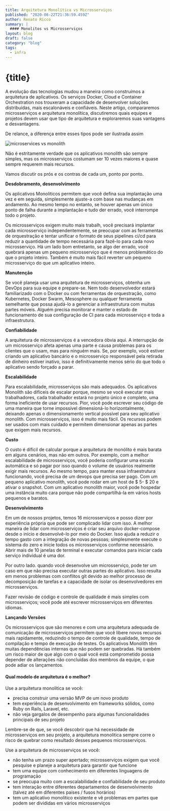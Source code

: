 ```yaml
---
title: Arquitetura Monolítica vs Microsserviços
published: "2020-06-22T21:36:59.459Z"
author: Renato Ricco
summary: |
  #### Monolitos vs Microsserviços
layout: blog
draft: false
category: "blog"
tags:
  - infra
---
```


# {title}

A evolução das tecnologias mudou a maneira como construímos a arquitetura de aplicativos. Os serviços Docker, Cloud e Container Orchestration nos trouxeram a capacidade de desenvolver soluções distribuídas, mais escalonáveis e confiáveis. Neste artigo, compararemos microsserviços e arquitetura monolítica, discutiremos quais equipes e projetos devem usar que tipo de arquitetura e exploraremos suas vantagens e desvantagens.

De relance, a diferença entre esses tipos pode ser ilustrada assim

![microservices vs monolith](https://res.cloudinary.com/practicaldev/image/fetch/s--seen3BGm--/c_limit%2Cf_auto%2Cfl_progressive%2Cq_auto%2Cw_880/https://user-images.githubusercontent.com/2697570/49395813-cd094980-f737-11e8-9e9a-6c20db5720c4.jpg)

Não é estritamente verdade que os aplicativos monolith são sempre simples, mas os microsserviços costumam ser 10 vezes maiores e quase sempre requerem mais recursos.

Vamos discutir os prós e os contras de cada um, ponto por ponto.

**Desdobramento, desenvolvimento**

Os aplicativos Monoliticos permitem que você defina sua implantação uma vez e em seguida, simplesmente ajuste-a com base nas mudanças em andamento. Ao mesmo tempo no entanto, se houver apenas um único ponto de falha durante a implantação e tudo der errado, você interrompe todo o projeto.

Os microsserviços exigem muito mais trabalh, você precisará implantar cada microsserviço independentemente, se preocupar com as ferramentas de orquestração e tentar unificar o formato de seus pipelines ci/cd para reduzir a quantidade de tempo necessária para fazê-lo para cada novo microsserviço. Há um lado bom entretanto, se algo der errado, você quebrará apenas um pequeno microsserviço que é menos problemático do que o projeto inteiro. Também é muito mais fácil reverter um pequeno microsserviço do que um aplicativo inteiro.

**Manutenção**

Se você planeja usar uma arquitetura de microsserviços, obtenha um DevOps para sua equipe e prepare-se. Nem todo desenvolvedor estará familiarizado com o Docker ou com ferramentas de orquestração, como Kubernetes, Docker Swarm, Mesosphere ou qualquer ferramenta semelhante que possa ajudá-lo a gerenciar a infraestrutura com muitas partes móveis. Alguém precisa monitorar e manter o estado de funcionamento de sua configuração de CI para cada microsserviço e toda a infraestrutura.

**Confiabilidade**

A arquitetura de microsserviços é a vencedora óbvia aqui. A interrupção de um microsserviço afeta apenas uma parte e causa problemas para os clientes que o usam, mas para ninguém mais. Se, por exemplo, você estiver criando um aplicativo bancário e o microsserviço responsável pela retirada de dinheiro estiver inativo, isso é definitivamente menos sério do que todo o aplicativo sendo forçado a parar.

**Escalabilidade**

Para escalabilidade, microsserviços são mais adequados. Os aplicativos Monolith são difíceis de escalar porque, mesmo se você executar mais trabalhadores, cada trabalhador estará no projeto único e completo, uma forma ineficiente de usar recursos. Pior, você pode escrever seu código de uma maneira que torne impossível dimensioná-lo horizontalmente, deixando apenas o dimensionamento vertical possível para seu aplicativo monolith. Com microsserviços, isso é muito mais fácil. Os recursos podem ser usados ​​com mais cuidado e permitem dimensionar apenas as partes que exigem mais recursos.

**Custo**

O custo é difícil de calcular porque a arquitetura de monólito é mais barata em alguns cenários, mas não em outros. Por exemplo, com a melhor escalabilidade de microsserviços, você poderia configurar uma escala automática e só pagar por isso quando o volume de usuários realmente exigir mais recursos. Ao mesmo tempo, para manter essa infraestrutura funcionando, você precisa de um devops que precisa ser pago. Com um pequeno aplicativo monolith, você pode rodar em um host de $ 5- $ 20 e ativar o snapshot. Com um aplicativo monolith maior, você pode hospedar uma instância muito cara porque não pode compartilhá-la em vários hosts pequenos e baratos.


**Desenvolvimento**

Em um de nossos projetos, temos 16 microsserviços e posso dizer por experiência própria que pode ser complicado lidar com isso. A melhor maneira de lidar com microsserviços é criar seu arquivo docker-compose desde o início e desenvolvê-lo por meio do Docker. Isso ajuda a reduzir o tempo gasto com a integração de novas pessoas; simplesmente execute o sistema do zero e inicie todos os microsserviços conforme necessário. Abrir mais de 10 janelas de terminal e executar comandos para iniciar cada serviço individual é uma dor.

Por outro lado. quando você desenvolve um microsserviço, pode ter um caso em que não precisa executar outras partes do aplicativo. Isso resulta em menos problemas com conflitos git devido ao melhor processo de decomposição de tarefas e a capacidade de isolar os desenvolvedores em microsserviços.

Fazer revisão de código e controle de qualidade é mais simples com microsserviços; você pode até escrever microsserviços em diferentes idiomas.

**Lançando Versões**

Os microsserviços que são menores e com uma arquitetura adequada de comunicação de microsserviços permitem que você libere novos recursos mais rapidamente, reduzindo o tempo de controle de qualidade, tempo de compilação e tempo de execução de testes. Os aplicativos Monolith têm muitas dependências internas que não podem ser quebradas. Há também um risco maior de que algo com o qual você está comprometido possa depender de alterações não concluídas dos membros da equipe, o que pode adiar os lançamentos.

#### Qual modelo de arquitetura é o melhor?

Use a arquitetura monolitica se você:

- precisa construir uma versão MVP de um novo produto
- tem experiência de desenvolvimento em frameworks sólidos, como Ruby on Rails, Laravel, etc.
- não veja gargalos de desempenho para algumas funcionalidades principais de seu projeto

Lembre-se de que, se você descobrir que há necessidade de microsserviços em seu projeto, a arquitetura monolitica sempre corre o risco de quebrar como resultado desses pequenos microsserviços.

Use a arquitetura de microsserviços se você:

- não tenha um prazo super apertado; microsserviços exigem que você pesquise e planeje a arquitetura para garantir que funcione
- tem uma equipe com conhecimento em diferentes linguagens de programação
- se preocupa muito com a escalabilidade e confiabilidade de seu produto
- tem interação entre diferentes departamentos de desenvolvimento (talvez até em diferentes países / fusos horários)
- tem um aplicativo monolitico existente e vê problemas em partes que podem ser divididas em vários microsserviços
